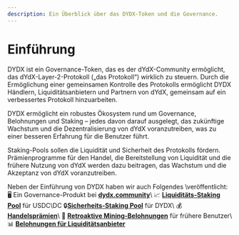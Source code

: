 ```yaml
---
description: Ein Überblick über das DYDX-Token und die Governance.
---
```


# Einführung

DYDX ist ein Governance-Token, das es der dYdX-Community ermöglicht, das dYdX-Layer-2-Protokoll („das Protokoll“) wirklich zu steuern. Durch die Ermöglichung einer gemeinsamen Kontrolle des Protokolls ermöglicht DYDX Händlern, Liquiditätsanbietern und Partnern von dYdX, gemeinsam auf ein verbessertes Protokoll hinzuarbeiten.

DYDX ermöglicht ein robustes Ökosystem rund um Governance, Belohnungen und Staking – jedes davon darauf ausgelegt, das zukünftige Wachstum und die Dezentralisierung von dYdX voranzutreiben, was zu einer besseren Erfahrung für die Benutzer führt.

Staking-Pools sollen die Liquidität und Sicherheit des Protokolls fördern. Prämienprogramme für den Handel, die Bereitstellung von Liquidität und die frühere Nutzung von dYdX werden dazu beitragen, das Wachstum und die Akzeptanz von dYdX voranzutreiben.

Neben der Einführung von DYDX haben wir auch Folgendes \\veröffentlicht: 🖥️ Ein Governance-Produkt bei [**dydx.community**](https://dydx.community)\ 📈 [**Liquiditäts-Staking Pool**](staking-pools/liquidity-staking-pool.md) für USDC\DC 🔒[**Sicherheits-Staking Pool**](staking-pools/safety-staking-pool.md) für DYDX\ 💰 [**Handelsprämien**](rewards/trading-rewards.md)\ 💸 [**Retroaktive Mining-Belohnungen**](rewards/retroactive-mining-rewards.md) für frühere Benutzer\ 📊 [**Belohnungen für Liquiditätsanbieter**](rewards/liquidity-provider-rewards.md)
